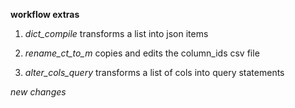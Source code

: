 __workflow extras__

1. _dict_compile_  transforms a list into json items

2. _rename_ct_to_m_  copies and edits the column_ids csv file

3. _alter_cols_query_  transforms a list of cols into query statements


_new changes_